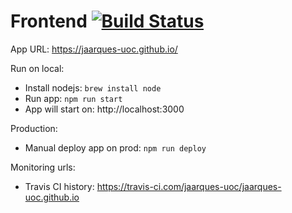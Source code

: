 # Frontend [![Build Status](https://travis-ci.com/jaarques-uoc/jaarques-uoc.github.io.svg?branch=gh-pages)](https://travis-ci.com/jaarques-uoc/jaarques-uoc.github.io)

App URL: https://jaarques-uoc.github.io/

Run on local:
* Install nodejs: `brew install node`
* Run app: `npm run start`
* App will start on: http://localhost:3000

Production:
* Manual deploy app on prod: `npm run deploy`

Monitoring urls:
* Travis CI history: https://travis-ci.com/jaarques-uoc/jaarques-uoc.github.io